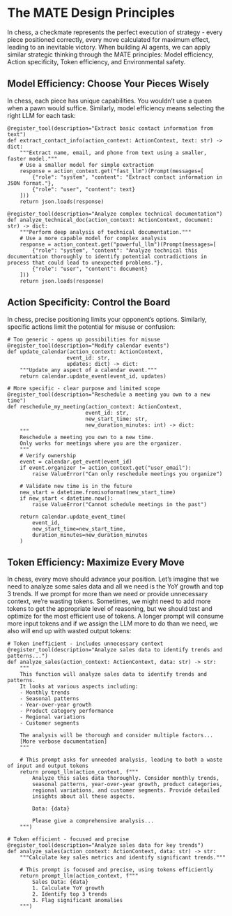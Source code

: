 # The MATE Design Principles

In chess, a checkmate represents the perfect execution of strategy - every piece positioned correctly, every move calculated for maximum effect, leading to an inevitable victory. When building AI agents, we can apply similar strategic thinking through the MATE principles: Model efficiency, Action specificity, Token efficiency, and Environmental safety.

## Model Efficiency: Choose Your Pieces Wisely

In chess, each piece has unique capabilities. You wouldn’t use a queen when a pawn would suffice. Similarly, model efficiency means selecting the right LLM for each task:

```
@register_tool(description="Extract basic contact information from text")
def extract_contact_info(action_context: ActionContext, text: str) -> dict:
    """Extract name, email, and phone from text using a smaller, faster model."""
    # Use a smaller model for simple extraction
    response = action_context.get("fast_llm")(Prompt(messages=[
        {"role": "system", "content": "Extract contact information in JSON format."},
        {"role": "user", "content": text}
    ]))
    return json.loads(response)

@register_tool(description="Analyze complex technical documentation")
def analyze_technical_doc(action_context: ActionContext, document: str) -> dict:
    """Perform deep analysis of technical documentation."""
    # Use a more capable model for complex analysis
    response = action_context.get("powerful_llm")(Prompt(messages=[
        {"role": "system", "content": "Analyze technical this documentation thoroughly to identify potential contradictions in process that could lead to unexpected problems."},
        {"role": "user", "content": document}
    ]))
    return json.loads(response)
```

## Action Specificity: Control the Board

In chess, precise positioning limits your opponent’s options. Similarly, specific actions limit the potential for misuse or confusion:

```
# Too generic - opens up possibilities for misuse
@register_tool(description="Modify calendar events")
def update_calendar(action_context: ActionContext,
                   event_id: str,
                   updates: dict) -> dict:
    """Update any aspect of a calendar event."""
    return calendar.update_event(event_id, updates)

# More specific - clear purpose and limited scope
@register_tool(description="Reschedule a meeting you own to a new time")
def reschedule_my_meeting(action_context: ActionContext,
                         event_id: str,
                         new_start_time: str,
                         new_duration_minutes: int) -> dict:
    """
    Reschedule a meeting you own to a new time.
    Only works for meetings where you are the organizer.
    """
    # Verify ownership
    event = calendar.get_event(event_id)
    if event.organizer != action_context.get("user_email"):
        raise ValueError("Can only reschedule meetings you organize")

    # Validate new time is in the future
    new_start = datetime.fromisoformat(new_start_time)
    if new_start < datetime.now():
        raise ValueError("Cannot schedule meetings in the past")

    return calendar.update_event_time(
        event_id,
        new_start_time=new_start_time,
        duration_minutes=new_duration_minutes
    )
```

## Token Efficiency: Maximize Every Move

In chess, every move should advance your position. Let’s imagine that we need to analyze some sales data and all we need is the YoY growth and top 3 trends. If we prompt for more than we need or provide unnecessary context, we’re wasting tokens. Sometimes, we might need to add more tokens to get the appropriate level of reasoning, but we should test and optimize for the most efficient use of tokens. A longer prompt will consume more input tokens and if we assign the LLM more to do than we need, we also will end up with wasted output tokens:

```
# Token inefficient - includes unnecessary context
@register_tool(description="Analyze sales data to identify trends and patterns...")
def analyze_sales(action_context: ActionContext, data: str) -> str:
    """
    This function will analyze sales data to identify trends and patterns.
    It looks at various aspects including:
    - Monthly trends
    - Seasonal patterns
    - Year-over-year growth
    - Product category performance
    - Regional variations
    - Customer segments

    The analysis will be thorough and consider multiple factors...
    [More verbose documentation]
    """

    # This prompt asks for unneeded analysis, leading to both a waste of input and output tokens
    return prompt_llm(action_context, f"""
        Analyze this sales data thoroughly. Consider monthly trends,
        seasonal patterns, year-over-year growth, product categories,
        regional variations, and customer segments. Provide detailed
        insights about all these aspects.

        Data: {data}

        Please give a comprehensive analysis...
    """)

# Token efficient - focused and precise
@register_tool(description="Analyze sales data for key trends")
def analyze_sales(action_context: ActionContext, data: str) -> str:
    """Calculate key sales metrics and identify significant trends."""

    # This prompt is focused and precise, using tokens efficiently
    return prompt_llm(action_context, f"""
        Sales Data: {data}
        1. Calculate YoY growth
        2. Identify top 3 trends
        3. Flag significant anomalies
    """)
```
